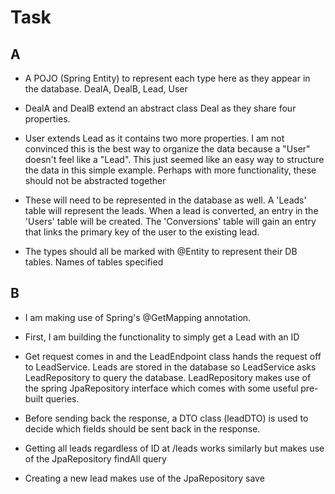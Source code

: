 # Task

## A

- A POJO (Spring Entity) to represent each type here as they appear in the database. DealA, DealB, Lead, User

- DealA and DealB extend an abstract class Deal as they share four properties.

- User extends Lead as it contains two more properties. I am not convinced this is the best way to organize the data because a "User" doesn't feel like a "Lead". This just seemed like an easy way to structure the data in this simple example. Perhaps with more functionality, these should not be abstracted together

- These will need to be represented in the database as well. A 'Leads' table will represent the leads. When a lead is converted, an entry in the 'Users' table will be created. The 'Conversions' table will gain an entry that links the primary key of the user to the existing lead.

- The types should all be marked with @Entity to represent their DB tables. Names of tables specified

## B

- I am making use of Spring's @GetMapping annotation.

- First, I am building the functionality to simply get a Lead with an ID

- Get request comes in and the LeadEndpoint class hands the request off to LeadService. Leads are stored in the database so LeadService asks LeadRepository to query the database. LeadRepository makes use of the spring JpaRepository interface which comes with some useful pre-built queries.

- Before sending back the response, a DTO class (leadDTO) is used to decide which fields should be sent back in the response.

- Getting all leads regardless of ID at /leads works similarly but makes use of the JpaRepository findAll query

- Creating a new lead makes use of the JpaRepository save
